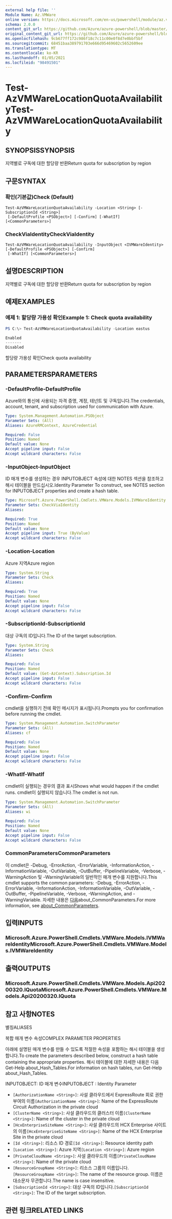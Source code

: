 ```yaml
---
external help file: ''
Module Name: Az.VMWare
online version: https://docs.microsoft.com/en-us/powershell/module/az.vmware/test-azvmwarelocationquotaavailability
schema: 2.0.0
content_git_url: https://github.com/Azure/azure-powershell/blob/master/src/VMWare/help/Test-AzVMWareLocationQuotaAvailability.md
original_content_git_url: https://github.com/Azure/azure-powershell/blob/master/src/VMWare/help/Test-AzVMWareLocationQuotaAvailability.md
ms.openlocfilehash: 9cb677ff172c986f18c7c11c00e0f8d7e0bbf5bf
ms.sourcegitcommit: 68451baa389791703e666d95469602c5652609ee
ms.translationtype: MT
ms.contentlocale: ko-KR
ms.lasthandoff: 01/05/2021
ms.locfileid: "98491501"
---
```

# <span data-ttu-id="1c08e-101">Test-AzVMWareLocationQuotaAvailability</span><span class="sxs-lookup"><span data-stu-id="1c08e-101">Test-AzVMWareLocationQuotaAvailability</span></span>

## <span data-ttu-id="1c08e-102">SYNOPSIS</span><span class="sxs-lookup"><span data-stu-id="1c08e-102">SYNOPSIS</span></span>
<span data-ttu-id="1c08e-103">지역별로 구독에 대한 할당량 반환</span><span class="sxs-lookup"><span data-stu-id="1c08e-103">Return quota for subscription by region</span></span>

## <span data-ttu-id="1c08e-104">구문</span><span class="sxs-lookup"><span data-stu-id="1c08e-104">SYNTAX</span></span>

### <span data-ttu-id="1c08e-105">확인(기본값)</span><span class="sxs-lookup"><span data-stu-id="1c08e-105">Check (Default)</span></span>
```
Test-AzVMWareLocationQuotaAvailability -Location <String> [-SubscriptionId <String>]
 [-DefaultProfile <PSObject>] [-Confirm] [-WhatIf] [<CommonParameters>]
```

### <span data-ttu-id="1c08e-106">CheckViaIdentity</span><span class="sxs-lookup"><span data-stu-id="1c08e-106">CheckViaIdentity</span></span>
```
Test-AzVMWareLocationQuotaAvailability -InputObject <IVMWareIdentity> [-DefaultProfile <PSObject>] [-Confirm]
 [-WhatIf] [<CommonParameters>]
```

## <span data-ttu-id="1c08e-107">설명</span><span class="sxs-lookup"><span data-stu-id="1c08e-107">DESCRIPTION</span></span>
<span data-ttu-id="1c08e-108">지역별로 구독에 대한 할당량 반환</span><span class="sxs-lookup"><span data-stu-id="1c08e-108">Return quota for subscription by region</span></span>

## <span data-ttu-id="1c08e-109">예제</span><span class="sxs-lookup"><span data-stu-id="1c08e-109">EXAMPLES</span></span>

### <span data-ttu-id="1c08e-110">예제 1: 할당량 가용성 확인</span><span class="sxs-lookup"><span data-stu-id="1c08e-110">Example 1: Check quota availability</span></span>
```powershell
PS C:\> Test-AzVMWareLocationQuotaAvailability -Location eastus

Enabled
-------
Disabled
```

<span data-ttu-id="1c08e-111">할당량 가용성 확인</span><span class="sxs-lookup"><span data-stu-id="1c08e-111">Check quota availability</span></span>

## <span data-ttu-id="1c08e-112">PARAMETERS</span><span class="sxs-lookup"><span data-stu-id="1c08e-112">PARAMETERS</span></span>

### <span data-ttu-id="1c08e-113">-DefaultProfile</span><span class="sxs-lookup"><span data-stu-id="1c08e-113">-DefaultProfile</span></span>
<span data-ttu-id="1c08e-114">Azure와의 통신에 사용되는 자격 증명, 계정, 테넌트 및 구독입니다.</span><span class="sxs-lookup"><span data-stu-id="1c08e-114">The credentials, account, tenant, and subscription used for communication with Azure.</span></span>

```yaml
Type: System.Management.Automation.PSObject
Parameter Sets: (All)
Aliases: AzureRMContext, AzureCredential

Required: False
Position: Named
Default value: None
Accept pipeline input: False
Accept wildcard characters: False
```

### <span data-ttu-id="1c08e-115">-InputObject</span><span class="sxs-lookup"><span data-stu-id="1c08e-115">-InputObject</span></span>
<span data-ttu-id="1c08e-116">ID 매개 변수를 생성하는 경우 INPUTOBJECT 속성에 대한 NOTES 섹션을 참조하고 해시 테이블을 만드십시오.</span><span class="sxs-lookup"><span data-stu-id="1c08e-116">Identity Parameter To construct, see NOTES section for INPUTOBJECT properties and create a hash table.</span></span>

```yaml
Type: Microsoft.Azure.PowerShell.Cmdlets.VMWare.Models.IVMWareIdentity
Parameter Sets: CheckViaIdentity
Aliases:

Required: True
Position: Named
Default value: None
Accept pipeline input: True (ByValue)
Accept wildcard characters: False
```

### <span data-ttu-id="1c08e-117">-Location</span><span class="sxs-lookup"><span data-stu-id="1c08e-117">-Location</span></span>
<span data-ttu-id="1c08e-118">Azure 지역</span><span class="sxs-lookup"><span data-stu-id="1c08e-118">Azure region</span></span>

```yaml
Type: System.String
Parameter Sets: Check
Aliases:

Required: True
Position: Named
Default value: None
Accept pipeline input: False
Accept wildcard characters: False
```

### <span data-ttu-id="1c08e-119">-SubscriptionId</span><span class="sxs-lookup"><span data-stu-id="1c08e-119">-SubscriptionId</span></span>
<span data-ttu-id="1c08e-120">대상 구독의 ID입니다.</span><span class="sxs-lookup"><span data-stu-id="1c08e-120">The ID of the target subscription.</span></span>

```yaml
Type: System.String
Parameter Sets: Check
Aliases:

Required: False
Position: Named
Default value: (Get-AzContext).Subscription.Id
Accept pipeline input: False
Accept wildcard characters: False
```

### <span data-ttu-id="1c08e-121">-Confirm</span><span class="sxs-lookup"><span data-stu-id="1c08e-121">-Confirm</span></span>
<span data-ttu-id="1c08e-122">cmdlet을 실행하기 전에 확인 메시지가 표시됩니다.</span><span class="sxs-lookup"><span data-stu-id="1c08e-122">Prompts you for confirmation before running the cmdlet.</span></span>

```yaml
Type: System.Management.Automation.SwitchParameter
Parameter Sets: (All)
Aliases: cf

Required: False
Position: Named
Default value: None
Accept pipeline input: False
Accept wildcard characters: False
```

### <span data-ttu-id="1c08e-123">-WhatIf</span><span class="sxs-lookup"><span data-stu-id="1c08e-123">-WhatIf</span></span>
<span data-ttu-id="1c08e-124">cmdlet이 실행되는 경우의 결과 표시</span><span class="sxs-lookup"><span data-stu-id="1c08e-124">Shows what would happen if the cmdlet runs.</span></span>
<span data-ttu-id="1c08e-125">cmdlet이 실행되지 않습니다.</span><span class="sxs-lookup"><span data-stu-id="1c08e-125">The cmdlet is not run.</span></span>

```yaml
Type: System.Management.Automation.SwitchParameter
Parameter Sets: (All)
Aliases: wi

Required: False
Position: Named
Default value: None
Accept pipeline input: False
Accept wildcard characters: False
```

### <span data-ttu-id="1c08e-126">CommonParameters</span><span class="sxs-lookup"><span data-stu-id="1c08e-126">CommonParameters</span></span>
<span data-ttu-id="1c08e-127">이 cmdlet은 -Debug, -ErrorAction, -ErrorVariable, -InformationAction, -InformationVariable, -OutVariable, -OutBuffer, -PipelineVariable, -Verbose, -WarningAction 및 -WarningVariable의 일반적인 매개 변수를 지원합니다.</span><span class="sxs-lookup"><span data-stu-id="1c08e-127">This cmdlet supports the common parameters: -Debug, -ErrorAction, -ErrorVariable, -InformationAction, -InformationVariable, -OutVariable, -OutBuffer, -PipelineVariable, -Verbose, -WarningAction, and -WarningVariable.</span></span> <span data-ttu-id="1c08e-128">자세한 내용은 [다음](http://go.microsoft.com/fwlink/?LinkID=113216)about_CommonParameters.</span><span class="sxs-lookup"><span data-stu-id="1c08e-128">For more information, see [about_CommonParameters](http://go.microsoft.com/fwlink/?LinkID=113216).</span></span>

## <span data-ttu-id="1c08e-129">입력</span><span class="sxs-lookup"><span data-stu-id="1c08e-129">INPUTS</span></span>

### <span data-ttu-id="1c08e-130">Microsoft.Azure.PowerShell.Cmdlets.VMWare.Models.IVMWareIdentity</span><span class="sxs-lookup"><span data-stu-id="1c08e-130">Microsoft.Azure.PowerShell.Cmdlets.VMWare.Models.IVMWareIdentity</span></span>

## <span data-ttu-id="1c08e-131">출력</span><span class="sxs-lookup"><span data-stu-id="1c08e-131">OUTPUTS</span></span>

### <span data-ttu-id="1c08e-132">Microsoft.Azure.PowerShell.Cmdlets.VMWare.Models.Api20200320.IQuota</span><span class="sxs-lookup"><span data-stu-id="1c08e-132">Microsoft.Azure.PowerShell.Cmdlets.VMWare.Models.Api20200320.IQuota</span></span>

## <span data-ttu-id="1c08e-133">참고 사항</span><span class="sxs-lookup"><span data-stu-id="1c08e-133">NOTES</span></span>

<span data-ttu-id="1c08e-134">별칭</span><span class="sxs-lookup"><span data-stu-id="1c08e-134">ALIASES</span></span>

<span data-ttu-id="1c08e-135">복합 매개 변수 속성</span><span class="sxs-lookup"><span data-stu-id="1c08e-135">COMPLEX PARAMETER PROPERTIES</span></span>

<span data-ttu-id="1c08e-136">아래에 설명된 매개 변수를 만들 수 있도록 적절한 속성을 포함하는 해시 테이블을 생성합니다.</span><span class="sxs-lookup"><span data-stu-id="1c08e-136">To create the parameters described below, construct a hash table containing the appropriate properties.</span></span> <span data-ttu-id="1c08e-137">해시 테이블에 대한 자세한 내용은 다음 Get-Help about_Hash_Tables.</span><span class="sxs-lookup"><span data-stu-id="1c08e-137">For information on hash tables, run Get-Help about_Hash_Tables.</span></span>


<span data-ttu-id="1c08e-138">INPUTOBJECT: <IVMWareIdentity> ID 매개 변수</span><span class="sxs-lookup"><span data-stu-id="1c08e-138">INPUTOBJECT <IVMWareIdentity>: Identity Parameter</span></span>
  - <span data-ttu-id="1c08e-139">`[AuthorizationName <String>]`: 사설 클라우드에서 ExpressRoute 회로 권한 부여의 이름</span><span class="sxs-lookup"><span data-stu-id="1c08e-139">`[AuthorizationName <String>]`: Name of the ExpressRoute Circuit Authorization in the private cloud</span></span>
  - <span data-ttu-id="1c08e-140">`[ClusterName <String>]`: 사설 클라우드의 클러스터 이름</span><span class="sxs-lookup"><span data-stu-id="1c08e-140">`[ClusterName <String>]`: Name of the cluster in the private cloud</span></span>
  - <span data-ttu-id="1c08e-141">`[HcxEnterpriseSiteName <String>]`: 사설 클라우드의 HCX Enterprise 사이트의 이름</span><span class="sxs-lookup"><span data-stu-id="1c08e-141">`[HcxEnterpriseSiteName <String>]`: Name of the HCX Enterprise Site in the private cloud</span></span>
  - <span data-ttu-id="1c08e-142">`[Id <String>]`: 리소스 ID 경로</span><span class="sxs-lookup"><span data-stu-id="1c08e-142">`[Id <String>]`: Resource identity path</span></span>
  - <span data-ttu-id="1c08e-143">`[Location <String>]`: Azure 지역</span><span class="sxs-lookup"><span data-stu-id="1c08e-143">`[Location <String>]`: Azure region</span></span>
  - <span data-ttu-id="1c08e-144">`[PrivateCloudName <String>]`: 사설 클라우드의 이름</span><span class="sxs-lookup"><span data-stu-id="1c08e-144">`[PrivateCloudName <String>]`: Name of the private cloud</span></span>
  - <span data-ttu-id="1c08e-145">`[ResourceGroupName <String>]`: 리소스 그룹의 이름입니다.</span><span class="sxs-lookup"><span data-stu-id="1c08e-145">`[ResourceGroupName <String>]`: The name of the resource group.</span></span> <span data-ttu-id="1c08e-146">이름은 대소문자 무관합니다.</span><span class="sxs-lookup"><span data-stu-id="1c08e-146">The name is case insensitive.</span></span>
  - <span data-ttu-id="1c08e-147">`[SubscriptionId <String>]`: 대상 구독의 ID입니다.</span><span class="sxs-lookup"><span data-stu-id="1c08e-147">`[SubscriptionId <String>]`: The ID of the target subscription.</span></span>

## <span data-ttu-id="1c08e-148">관련 링크</span><span class="sxs-lookup"><span data-stu-id="1c08e-148">RELATED LINKS</span></span>


